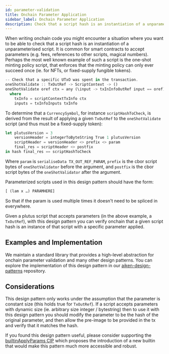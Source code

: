 ```yaml
---
id: parameter-validation
title: Onchain Parameter Application
sidebar_label: Onchain Parameter Application
description: Check that a script hash is an instantiation of a unparameterised script.
---
```


When writing onchain code you might encounter a situation where you want to be able to check that a script hash is an instantiation of a unparameterised script.
It is common for smart contracts to accept parameters (e.g. fees, references to other scripts, magical numbers). Perhaps the most well known example of such a script is the
one-shot minting policy script, that enforces that the minting policy can only ever succeed once (ie. for NFTs, or fixed-supply fungible tokens).

```rust
-- Check that a specific UTxO was spent in the transaction.
oneShotValidate :: TxOutRef -> ScriptContext -> ()
oneShotValidate oref ctx = any (\input -> txInInfoOutRef input == oref) inputs 
  where
    txInfo = scriptContextTxInfo ctx
    inputs = txInfoInputs txInfo 
```

To determine that a `CurrencySymbol`, for instance `scriptHashToCheck`, is derived from the result of applying a given `TxOutRef` to the `oneShotValidate` script (and thus must be a fixed-supply token):

```rust
let plutusVersion = 3
    versionHeader = integerToByteString True 1 plutusVersion
    scriptHeader = versionHeader <> prefix <> param
    final_res = scriptHeader <> postfix
in hash final_res == scriptHashToCheck
```

Where `param` is `serialiseData TX_OUT_REF_PARAM`, `prefix` is the cbor script bytes of `oneShotValidator` before the argument, and `postfix` is the cbor script bytes of the `oneShotValidator` after the argument.

Parameterized scripts used in this design pattern should have the form:

```rust
[ (lam x …) PARAMHERE] 
```

So that if the param is used multiple times it doesn't need to be spliced in everywhere.

Given a plutus script that accepts parameters (in the above example, a `TxOutRef`), with this design pattern you can verify onchain that a given script hash is an instance of that script with a specific parameter applied.

## Examples and Implementation

We maintain a standard library that provides a high-level abstraction for onchain parameter validation and many other design patterns. You can explore the implementation of this design pattern in our [aiken-design-patterns](https://github.com/Anastasia-Labs/aiken-design-patterns/blob/develop/lib/aiken-design-patterns/parameter-validation.ak) repository.

## Considerations

This design pattern only works under the assumption that the parameter is constant size (this holds true for `TxOutRef`). If a script accepts parameters with dynamic size (ie. arbitrary size integer / bytestring) then to use it with this
design pattern you should modify the parameter to be the hash of the original parameter, and then allow the pre-image to be provided in the tx and verify that it matches the hash.

If you found this design pattern useful, please consider supporting the [builtinApplyParams CIP](https://github.com/cardano-foundation/CIPs/pull/934) which proposes the introduction of a new builtin that would make this pattern much more accessible and robust.
